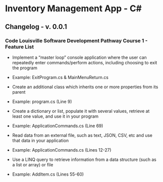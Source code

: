 # Inventory Management App - C#


## Changelog - v. 0.0.1
### Code Louisville Software Development Pathway Course 1 - Feature List
- Implement a “master loop” console application where the user can repeatedly enter commands/perform actions, including choosing to exit the program
- Example: ExitProgram.cs & MainMenuReturn.cs

- Create an additional class which inherits one or more properties from its parent
- Example: program.cs (Line 9)

- Create a dictionary or list, populate it with several values, retrieve at least one value, and use it in your program
- Example: ApplicationCommands.cs (Line 69)

- Read data from an external file, such as text, JSON, CSV, etc and use that data in your application
- Example: ApplicationCommands.cs (Lines 12-27)  

- Use a LINQ query to retrieve information from a data structure (such as a list or array) or file
- Example: AddItem.cs (Lines 55-60)



